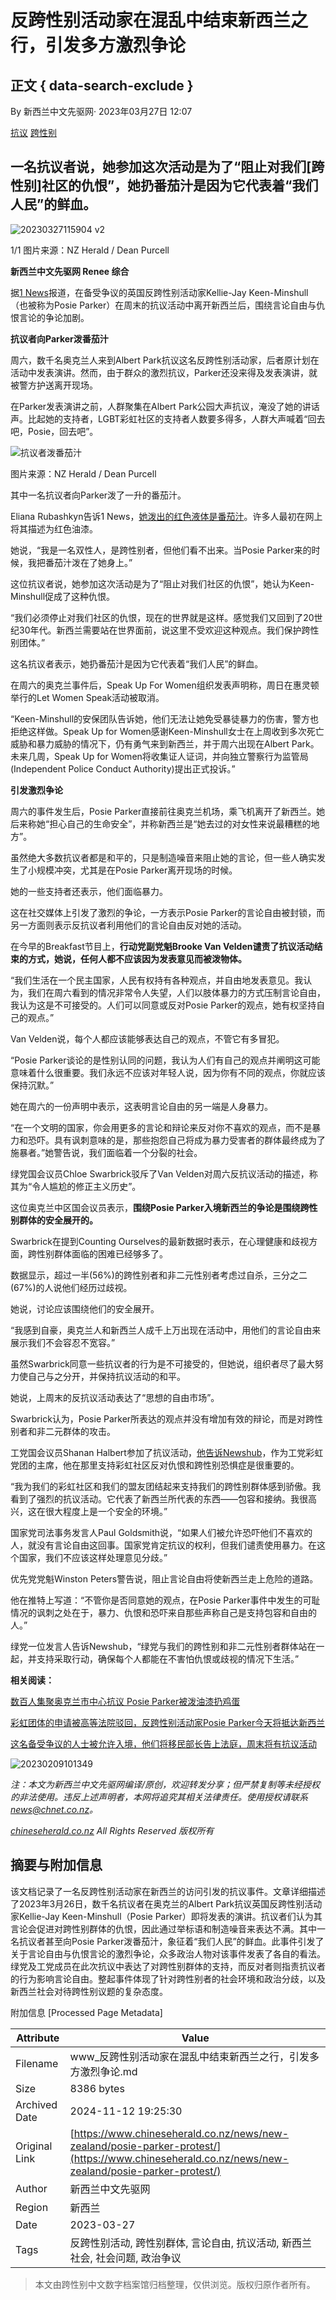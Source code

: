 # 反跨性别活动家在混乱中结束新西兰之行，引发多方激烈争论

## 正文 { data-search-exclude }


By 新西兰中文先驱网· 2023年03月27日 12:07

[抗议](#) [跨性别](#)

## 一名抗议者说，她参加这次活动是为了“阻止对我们[跨性别]社区的仇恨”，她扔番茄汁是因为它代表着“我们人民”的鲜血。

![20230327115904 v2](https://static.chineseherald.co.nz/assets/Uploads/News/blog-83107/20230327115904-v2.png)

1/1 图片来源：NZ Herald / Dean Purcell

**新西兰中文先驱网 Renee 综合**

据[1 News](https://www.1news.co.nz/2023/03/27/mps-weigh-in-on-free-speech-debate-following-posie-parker-protests/)报道，在备受争议的英国反跨性别活动家Kellie-Jay Keen-Minshull（也被称为Posie Parker）在周末的抗议活动中离开新西兰后，围绕言论自由与仇恨言论的争论加剧。

**抗议者向Parker泼番茄汁**

周六，数千名奥克兰人来到Albert Park抗议这名反跨性别活动家，后者原计划在活动中发表演讲。然而，由于群众的激烈抗议，Parker还没来得及发表演讲，就被警方护送离开现场。

在Parker发表演讲之前，人群聚集在Albert Park公园大声抗议，淹没了她的讲话声。比起她的支持者，LGBT彩虹社区的支持者人数要多得多，人群大声喊着“回去吧，Posie，回去吧”。

![抗议者泼番茄汁](https://static.chineseherald.co.nz/assets/Uploads/News/blog-83107/20230327120033.png)

图片来源：NZ Herald / Dean Purcell

其中一名抗议者向Parker泼了一升的番茄汁。

Eliana Rubashkyn告诉1 News，[她泼出的红色液体是番茄汁](https://www.1news.co.nz/2023/03/25/posie-parker-rally-protester-explains-tomato-juice-throw/)。许多人最初在网上将其描述为红色油漆。

她说，“我是一名双性人，是跨性别者，但他们看不出来。当Posie Parker来的时候，我把番茄汁泼在了她身上。”

这位抗议者说，她参加这次活动是为了“阻止对我们社区的仇恨”，她认为Keen-Minshull促成了这种仇恨。

“我们必须停止对我们社区的仇恨，现在的世界就是这样。感觉我们又回到了20世纪30年代。新西兰需要站在世界面前，说这里不受欢迎这种观点。我们保护跨性别团体。”

这名抗议者表示，她扔番茄汁是因为它代表着“我们人民”的鲜血。

在周六的奥克兰事件后，Speak Up For Women组织发表声明称，周日在惠灵顿举行的Let Women Speak活动被取消。

“Keen-Minshull的安保团队告诉她，他们无法让她免受暴徒暴力的伤害，警方也拒绝这样做。Speak Up for Women感谢Keen-Minshull女士在上周收到多次死亡威胁和暴力威胁的情况下，仍有勇气来到新西兰，并于周六出现在Albert Park。未来几周，Speak Up for Women将收集证人证词，并向独立警察行为监管局(Independent Police Conduct Authority)提出正式投诉。”

**引发激烈争论**

周六的事件发生后，Posie Parker直接前往奥克兰机场，乘飞机离开了新西兰。她后来称她“担心自己的生命安全”，并称新西兰是“她去过的对女性来说最糟糕的地方”。

虽然绝大多数抗议者都是和平的，只是制造噪音来阻止她的言论，但一些人确实发生了小规模冲突，尤其是在Posie Parker离开现场的时候。

她的一些支持者还表示，他们面临暴力。

这在社交媒体上引发了激烈的争论，一方表示Posie Parker的言论自由被封锁，而另一方面则表示反抗议者利用他们的言论自由反对她的活动。

在今早的Breakfast节目上，**行动党副党魁Brooke Van Velden谴责了抗议活动结束的方式，她说，任何人都不应该因为发表意见而被泼物体。**

“我们生活在一个民主国家，人民有权持有各种观点，并自由地发表意见。我认为，我们在周六看到的情况非常令人失望，人们以肢体暴力的方式压制言论自由，我认为这是不可接受的。人们可以同意或反对Posie Parker的观点，她有权坚持自己的观点。”

Van Velden说，每个人都应该能够表达自己的观点，不管它有多冒犯。

“Posie Parker谈论的是性别认同的问题，我认为人们有自己的观点并阐明这可能意味着什么很重要。我们永远不应该对年轻人说，因为你有不同的观点，你就应该保持沉默。”

她在周六的一份声明中表示，这表明言论自由的另一端是人身暴力。

“在一个文明的国家，你会用更多的言论和辩论来反对你不喜欢的观点，而不是暴力和恐吓。具有讽刺意味的是，那些抱怨自己将成为暴力受害者的群体最终成为了施暴者。”她警告说，我们面临着一个分裂的社会。

绿党国会议员Chloe Swarbrick驳斥了Van Velden对周六反抗议活动的描述，称其为“令人尴尬的修正主义历史”。

这位奥克兰中区国会议员表示，**围绕Posie Parker入境新西兰的争论是围绕跨性别群体的安全展开的。**

Swarbrick在提到Counting Ourselves的最新数据时表示，在心理健康和歧视方面，跨性别群体面临的困难已经够多了。

数据显示，超过一半(56%)的跨性别者和非二元性别者考虑过自杀，三分之二(67%)的人说他们经历过歧视。

她说，讨论应该围绕他们的安全展开。

“我感到自豪，奥克兰人和新西兰人成千上万出现在活动中，用他们的言论自由来展示我们不会容忍不宽容。”

虽然Swarbrick同意一些抗议者的行为是不可接受的，但她说，组织者尽了最大努力使自己与之分开，并保持抗议活动的和平。

她说，上周末的反抗议活动表达了“思想的自由市场”。

Swarbrick认为，Posie Parker所表达的观点并没有增加有效的辩论，而是对跨性别者和非二元群体的攻击。

工党国会议员Shanan Halbert参加了抗议活动，[他告诉Newshub](https://www.newshub.co.nz/home/politics/2023/03/national-greens-act-labour-clash-over-posie-parker-s-rally-freedom-of-speech.html)，作为工党彩虹党团的主席，他在那里支持彩虹社区反对仇恨和跨性别恐惧症是很重要的。

“我为我们的彩虹社区和我们的盟友团结起来支持我们的跨性别群体感到骄傲。我看到了强烈的抗议活动。它代表了新西兰所代表的东西——包容和接纳。我很高兴，这在很大程度上是一个安全的环境。”

国家党司法事务发言人Paul Goldsmith说，“如果人们被允许恐吓他们不喜欢的人，就没有言论自由这回事。国家党肯定抗议的权利，但我们谴责使用暴力。在这个国家，我们不应该这样处理意见分歧。”

优先党党魁Winston Peters警告说，阻止言论自由将使新西兰走上危险的道路。

他在推特上写道：“不管你是否同意她的观点，在Posie Parker事件中发生的可耻情况的讽刺之处在于，暴力、仇恨和恐吓来自那些声称自己是支持包容和自由的人。”

绿党一位发言人告诉Newshub，“绿党与我们的跨性别和非二元性别者群体站在一起，并支持采取行动，确保每个人都能在不害怕仇恨或歧视的情况下生活。”

**相关阅读：**

[数百人集聚奥克兰市中心抗议 Posie Parker被泼油漆扔鸡蛋](https://www.chineseherald.co.nz/news/new-zealand/counter-protest/)

[彩虹团体的申请被高等法院驳回，反跨性别活动家Posie Parker今天将抵达新西兰](https://www.chineseherald.co.nz/news/new-zealand/fail-in-court/)

[这名备受争议的人士被允许入境，他们将移民部长告上法庭，周末将有抗议活动](https://www.chineseherald.co.nz/news/new-zealand/posie-parker-entry/)

![20230209101349](https://www.chineseherald.co.nz/assets/Uploads/News/blog-81867/20230209101349__ResizedImageWzYwMCwzMDBd.jpg)

_注：本文为新西兰中文先驱网编译/原创，欢迎转发分享；但严禁复制等未经授权的非法使用。违反上述声明者，本网将追究其相关法律责任。使用授权请联系[news@chnet.co.nz](mailto:news@chnet.co.nz)。_

_[chineseherald.co.nz](http://chineseherald.co.nz/) All Rights Reserved 版权所有_

## 摘要与附加信息

<!-- tcd_abstract -->
该文档记录了一名反跨性别活动家在新西兰的访问引发的抗议事件。文章详细描述了2023年3月26日，数千名抗议者在奥克兰的Albert Park抗议英国反跨性别活动家Kellie-Jay Keen-Minshull（Posie Parker）即将发表的演讲。抗议者们认为其言论会促进对跨性别群体的仇恨，因此通过举标语和制造噪音来表达不满。其中一名抗议者甚至向Posie Parker泼番茄汁，象征着“我们人民”的鲜血。此事件引发了关于言论自由与仇恨言论的激烈争论，众多政治人物对该事件发表了各自的看法。绿党及工党成员在此次抗议中表达了对跨性别群体的支持，而反对者则指责抗议者的行为影响言论自由。整起事件体现了针对跨性别者的社会环境和政治分歧，以及新西兰社会对待跨性别议题的复杂态度。
<!-- tcd_abstract_end -->

附加信息 [Processed Page Metadata]

| Attribute       | Value                                  |
|-----------------|----------------------------------------|
| Filename        | www_反跨性别活动家在混乱中结束新西兰之行，引发多方激烈争论.md                             |
| Size            | 8386 bytes                           |
| Archived Date   | 2024-11-12 19:25:30                             |
| Original Link   | [https://www.chineseherald.co.nz/news/new-zealand/posie-parker-protest/](https://www.chineseherald.co.nz/news/new-zealand/posie-parker-protest/)                       |
| Author          | 新西兰中文先驱网                               |
| Region          | 新西兰                               |
| Date            | 2023-03-27                                 |
| Tags            | 反跨性别活动, 跨性别群体, 言论自由, 抗议活动, 新西兰社会, 社会问题, 政治争议                                 |
>
> 本文由跨性别中文数字档案馆归档整理，仅供浏览。版权归原作者所有。
>